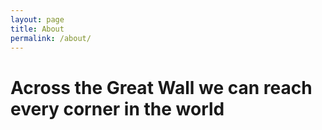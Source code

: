 ```yaml
---
layout: page
title: About
permalink: /about/
---
```


# Across the Great Wall we can reach every corner in the world
